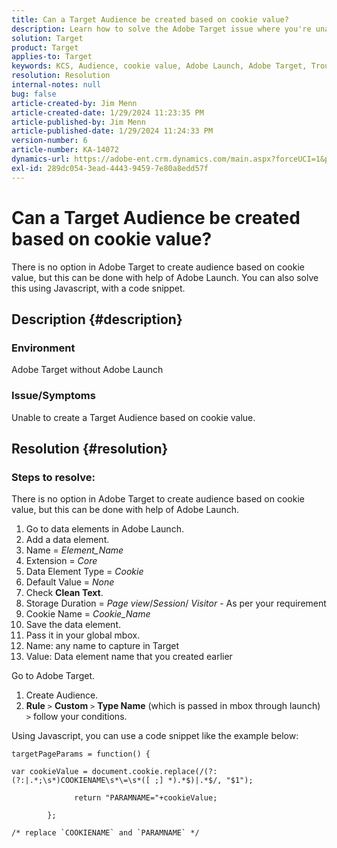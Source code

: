 ```yaml
---
title: Can a Target Audience be created based on cookie value?
description: Learn how to solve the Adobe Target issue where you're unable to create a Target Audience based on cookie value.
solution: Target
product: Target
applies-to: Target
keywords: KCS, Audience, cookie value, Adobe Launch, Adobe Target, Troubleshooting, option, Javascript
resolution: Resolution
internal-notes: null
bug: false
article-created-by: Jim Menn
article-created-date: 1/29/2024 11:23:35 PM
article-published-by: Jim Menn
article-published-date: 1/29/2024 11:24:33 PM
version-number: 6
article-number: KA-14072
dynamics-url: https://adobe-ent.crm.dynamics.com/main.aspx?forceUCI=1&pagetype=entityrecord&etn=knowledgearticle&id=a193e566-fdbe-ee11-9079-6045bd006268
exl-id: 289dc054-3ead-4443-9459-7e80a8edd57f
---
```

# Can a Target Audience be created based on cookie value?


There is no option in Adobe Target to create audience based on cookie value, but this can be done with help of Adobe Launch. You can also solve this using Javascript, with a code snippet.

## Description {#description}




### Environment



Adobe Target without Adobe Launch



### Issue/Symptoms



Unable to create a Target Audience based on cookie value.


## Resolution {#resolution}




### Steps to resolve:

There is no option in Adobe Target to create audience based on cookie value, but this can be done with help of Adobe Launch.

1. Go to data elements in Adobe Launch.
2. Add a data element.
3. Name = *Element_Name*
4. Extension = *Core*
5. Data Element Type = *Cookie*
6. Default Value = *None*
7. Check <b>Clean Text</b>.
8. Storage Duration = *Page view*/*Session*/ *Visitor* - As per your requirement
9. Cookie Name = *Cookie_Name*
10. Save the data element.
11. Pass it in your global mbox.
12. Name: any name to capture in Target
13. Value: Data element name that you created earlier


Go to Adobe Target.

1. Create Audience.
2. <b>Rule</b> `>`  <b>Custom</b> `>`  <b>Type Name</b> (which is passed in mbox through launch) `>`  follow your conditions.




Using Javascript, you can use a code snippet like the example below:


```
targetPageParams = function() {

var cookieValue = document.cookie.replace(/(?:(?:|.*;\s*)COOKIENAME\s*\=\s*([ ;] *).*$)|.*$/, "$1");

              return "PARAMNAME="+cookieValue;

        };

/* replace `COOKIENAME` and `PARAMNAME` */
```
